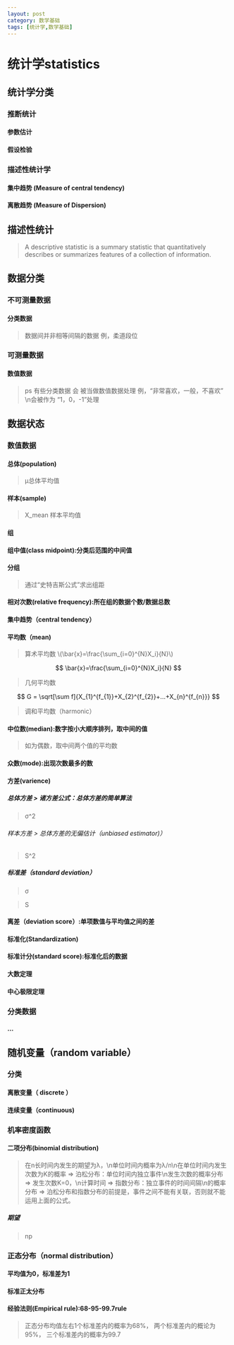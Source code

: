 ```yaml
---
layout: post
category: 数学基础
tags: [统计学,数学基础]
---
```

统计学statistics
==============

## 统计学分类

### 推断统计

#### 参数估计

#### 假设检验

### 描述性统计学

#### 集中趋势 (Measure of central tendency)
  
#### 离散趋势 (Measure of Dispersion)

## 描述性统计

> A descriptive statistic is a summary statistic that quantitatively describes or summarizes features of a collection of information.

## 数据分类

### 不可测量数据

#### 分类数据

> 数据间并非相等间隔的数据
> 例，柔道段位

### 可测量数据

#### 数值数据

> ps 有些分类数据 会 被当做数值数据处理
> 例，“非常喜欢，一般，不喜欢” \n会被作为 “1，0，-1”处理
  

## 数据状态

### 数值数据

#### 总体(population)

> μ总体平均值

#### 样本(sample)

> X_mean 样本平均值

#### 组

#### 组中值(class midpoint):分类后范围的中间值

#### 分组

> 通过“史特吉斯公式”求出组距

#### 相对次数(relative frequency):所在组的数据个数/数据总数

#### 集中趋势（central tendency）

#### 平均数（mean)

> 算术平均数 \\(\bar{x}=\frac{\sum_{i=0}^{N}X_i}{N}\\)

$$ 
  \bar{x}=\frac{\sum_{i=0}^{N}X_i}{N}
$$

> 几何平均数

$$
 G = \sqrt[\sum f]{X_{1}^{f_{1}}+X_{2}^{f_{2}}+...+X_{n}^{f_{n}}}
$$

> 调和平均数（harmonic）
	
#### 中位数(median):数字按小大顺序排列，取中间的值
	   
> 如为偶数，取中间两个值的平均数
	
#### 众数(mode):出现次数最多的数

#### 方差(varience)

##### 总体方差  > 诸方差公式：总体方差的简单算法

> σ^2

###### 样本方差  > 总体方差的无偏估计（unbiased estimator)）

> S^2 

##### 标准差（standard deviation）

> σ

> S

#### 离差（deviation score）:单项数值与平均值之间的差
		
#### 标准化(Standardization)
			
#### 标准计分(standard score):标准化后的数据

#### 大数定理

#### 中心极限定理


### 分类数据

#### ...

## 随机变量（random variable）

### 分类

#### 离散变量（ discrete ）

#### 连续变量（continuous)

### 机率密度函数

#### 二项分布(binomial distribution)

> 在n长时间内发生的期望为λ，\n单位时间内概率为λ/n\n在单位时间内发生次数为K的概率 =>
> 泊松分布：单位时间内独立事件\n发生次数的概率分布 =>
> 发生次数K=0，\n计算时间 =>
> 指数分布：独立事件的时间间隔\n的概率分布 =>
> 泊松分布和指数分布的前提是，事件之间不能有关联，否则就不能运用上面的公式。
	
##### 期望 

> np

### 正态分布（normal distribution）

#### 平均值为0，标准差为1

#### 标准正太分布

#### 经验法则(Empirical rule):68-95-99.7rule

> 正态分布均值左右1个标准差内的概率为68%， 
> 两个标准差内的概论为95%，
> 三个标准差内的概率为99.7
